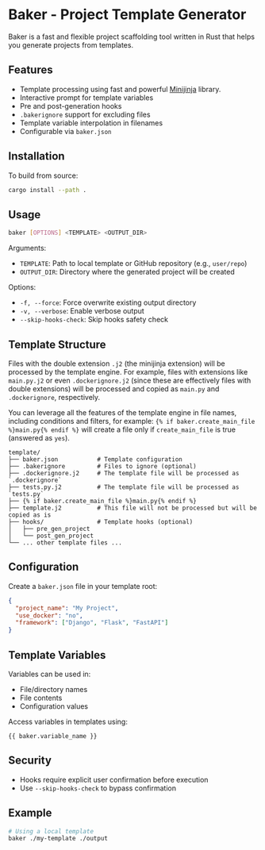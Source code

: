 # Baker - Project Template Generator

Baker is a fast and flexible project scaffolding tool written in Rust that helps you generate projects from templates.

## Features

- Template processing using fast and powerful [Minijinja](https://github.com/mitsuhiko/minijinja) library.
- Interactive prompt for template variables
- Pre and post-generation hooks
- `.bakerignore` support for excluding files
- Template variable interpolation in filenames
- Configurable via `baker.json`

## Installation

To build from source:

```bash
cargo install --path .
```

## Usage

```bash
baker [OPTIONS] <TEMPLATE> <OUTPUT_DIR>
```

Arguments:

- `TEMPLATE`: Path to local template or GitHub repository (e.g., `user/repo`)
- `OUTPUT_DIR`: Directory where the generated project will be created

Options:

- `-f, --force`: Force overwrite existing output directory
- `-v, --verbose`: Enable verbose output
- `--skip-hooks-check`: Skip hooks safety check

## Template Structure

Files with the double extension `.j2` (the minijinja extension) will be processed by the template engine. For example, files with extensions like `main.py.j2` or even `.dockerignore.j2` (since these are effectively files with double extensions) will be processed and copied as `main.py` and `.dockerignore`, respectively.

You can leverage all the features of the template engine in file names, including conditions and filters, for example: `{% if baker.create_main_file %}main.py{% endif %}` will create a file only if `create_main_file` is true (answered as `yes`).

```
template/
├── baker.json           # Template configuration
├── .bakerignore         # Files to ignore (optional)
├── .dockerignore.j2     # The template file will be processed as `.dockerignore`
├── tests.py.j2          # The template file will be processed as `tests.py`
├── {% if baker.create_main_file %}main.py{% endif %}
├── template.j2          # This file will not be processed but will be copied as is
├── hooks/               # Template hooks (optional)
│   ├── pre_gen_project
│   └── post_gen_project
└── ... other template files ...
```

## Configuration

Create a `baker.json` file in your template root:

```json
{
  "project_name": "My Project",
  "use_docker": "no",
  "framework": ["Django", "Flask", "FastAPI"]
}
```

## Template Variables

Variables can be used in:

- File/directory names
- File contents
- Configuration values

Access variables in templates using:

```
{{ baker.variable_name }}
```

## Security

- Hooks require explicit user confirmation before execution
- Use `--skip-hooks-check` to bypass confirmation

## Example

```bash
# Using a local template
baker ./my-template ./output
```
